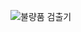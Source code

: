 ![불량품 검출기](https://github.com/gmkil11/vision_machine/assets/139340147/035ef31e-b7f4-4f64-9f06-35aef19e7fbd)
